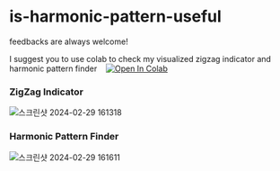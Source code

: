 # is-harmonic-pattern-useful
feedbacks are always welcome!

I suggest you to use colab to check my visualized zigzag indicator and harmonic pattern finder &nbsp;&nbsp;   [![Open In Colab](https://colab.research.google.com/assets/colab-badge.svg)](https://colab.research.google.com/github/hangilzzang/is-harmonic-pattern-useful/blob/main/is_harmonic_pattern_useful.ipynb)  
### ZigZag Indicator
![스크린샷 2024-02-29 161318](https://github.com/hangilzzang/is-harmonic-pattern-useful/assets/104988924/42f1116c-692d-46d0-94e9-f84c1b73ae0d)  
### Harmonic Pattern Finder
![스크린샷 2024-02-29 161611](https://github.com/hangilzzang/is-harmonic-pattern-useful/assets/104988924/b0594cdd-9813-4ace-9214-dc375ace9e42)

